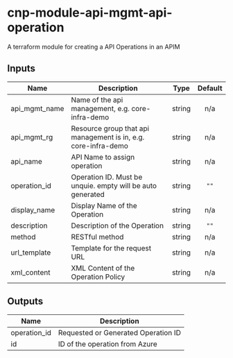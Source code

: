 # cnp-module-api-mgmt-api-operation

A terraform module for creating a API Operations in an APIM

## Inputs

| Name | Description | Type | Default |
|------|-------------|:----:|:-----:|
| api\_mgmt\_name | Name of the api management, e.g. core-infra-demo | string | n/a |
| api\_mgmt\_rg | Resource group that api management is in, e.g. core-infra-demo | string | n/a |
| api\_name | API Name to assign operation | string |  n/a | 
| operation\_id | Operation ID. Must be unquie. empty will be auto generated | string | `""` | 
| display\_name | Display Name of the Operation | string |  n/a | 
| description | Description of the Operation | string | `""` | 
| method | RESTful method | string |  n/a | 
| url\_template | Template for the request URL | string |  n/a | 
| xml\_content | XML Content of the Operation Policy | string | n/a |

## Outputs

| Name | Description |
|------|-------------|
| operation\_id | Requested or Generated Operation ID |
| id | ID of the operation from Azure |
